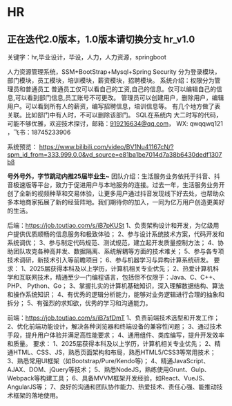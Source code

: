 
# HR
## 正在迭代2.0版本，1.0版本请切换分支 hr_v1.0
关键字：hr,毕业设计，毕设，人力，人力资源，springboot



人力资源管理系统，SSM+BootStrap+Mysql+Spring Security
分为登录模块，部门模块，员工模块，培训模块，薪资模块，招聘模块。
  系统介绍：权限分为管理员和普通员工
                    普通员工仅可以看自己的工资,自己的信息。仅可以编辑自己的信息,可以看到部门信息,员工账号不可更改。
                    管理员可以创建用户，删除用户，编辑用户。可以看到所有人的薪资，编写招聘信息，培训信息等。
          有几个地方做了表关联。比如部门中有人时，不可以删除该部门。
SQL在系统内
大二时写的代码，可能不够优雅，欢迎技术探讨，邮箱：919216634@qq.com， WX: qwqqwq121 ，飞书：18745233906

系统预览： https://www.bilibili.com/video/BV1Nu41167cN/?spm_id_from=333.999.0.0&vd_source=e81ba1be7014d7a38b6430dedf1307b8

**号外号外，字节跳动内推25届毕业生~**
团队介绍：生活服务业务依托于抖音、抖音极速版等平台，致力于促进用户与本地服务的连接。过去一年，生活服务业务开创了全新的视频种草和交易体验，让更多用户通过抖音发现线下好去处，也帮助众多本地商家拓展了新的经营阵地。我们期待你的加入，一同为亿万用户创造更美好的生活。

后端：https://job.toutiao.com/s/iB7pKUSt
1、负责架构设计和开发，为亿级用户提供优质顺畅的信息服务和极致体验；
2、参与设计系统技术方案，代码开发和系统调优；
3、参与制定代码规范、测试规范，建立起开发质量控制方法；
4、协助团队攻克各种高并发、数据隔离、系统解耦等方面的技术难关；
5、参与各专项技术调研，新技术引入等前瞻项目；
6、参与机器学习与异构计算系统研发。
要求：
1、2025届获得本科及以上学历，计算机相关专业优先；
2、热爱计算机科学和互联网技术，精通至少一门编程语言，包括但不仅限于：Java、C、C++、PHP、 Python、Go；
3、掌握扎实的计算机基础知识，深入理解数据结构、算法和操作系统知识；
4、有优秀的逻辑分析能力，能够对业务逻辑进行合理的抽象和拆分；
5、有强烈的求知欲，优秀的学习和沟通能力。

前端：https://job.toutiao.com/s/iB7sfDmT
1、负责前端技术选型和开发工作；
2、优化前端功能设计，解决各种浏览器和终端设备的兼容性问题；
3、通过技术手段，提升用户体验并满足高性能要求；
4、通用组件、类库编写，提升开发效率和质量。
要求：
1、2025届获得本科及以上学历，计算机相关专业优先；
2、精通HTML、CSS、JS，熟悉页面架构和布局，熟悉HTML5/CSS3等常用技术；
3、熟悉常用UI框架（如Bootstrap/Pure/Kendo等)；
4、精通JavaScript、AJAX、DOM、jQuery等技术；
5、熟悉NodeJS，熟练使用Grunt、Gulp、Webpack等构建工具；
6、具备MVVM框架开发经验，如React、VueJS、AngularJS等；
7、良好的沟通和团队协作能力、热爱技术、责任心强、能推动技术框架的落地使用。

